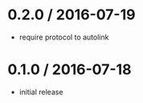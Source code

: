 
0.2.0 / 2016-07-19
==================

  * require protocol to autolink

0.1.0 / 2016-07-18
==================

  * initial release


